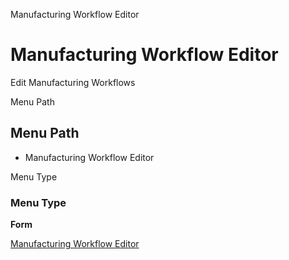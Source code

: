 
Manufacturing Workflow Editor
# Manufacturing Workflow Editor


Edit Manufacturing Workflows

Menu Path
## Menu Path



- Manufacturing Workflow Editor

Menu Type
### Menu Type

**Form**


[Manufacturing Workflow Editor](../../functional-guide/form/form-manufacturing-workflow-editor.md)